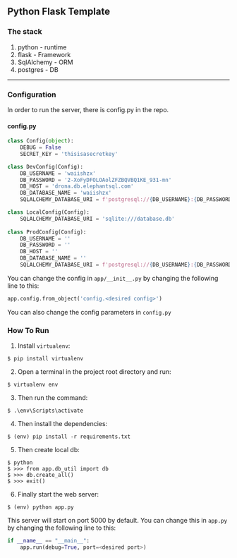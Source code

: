 ## Python Flask Template

### The stack

1. python - runtime
2. flask - Framework
3. SqlAlchemy - ORM
4. postgres - DB

---

### Configuration

In order to run the server, there is config.py in the repo.

#### config.py

```python
class Config(object):
    DEBUG = False
    SECRET_KEY = 'thisisasecretkey'

class DevConfig(Config):    
    DB_USERNAME = 'waiishzx'
    DB_PASSWORD = '2-XoFyDFOLOAolZFZBQVBQ1KE_931-mn'
    DB_HOST = 'drona.db.elephantsql.com'
    DB_DATABASE_NAME = 'waiishzx'
    SQLALCHEMY_DATABASE_URI = f'postgresql://{DB_USERNAME}:{DB_PASSWORD}@{DB_HOST}/{DB_DATABASE_NAME}'

class LocalConfig(Config):    
    SQLALCHEMY_DATABASE_URI = 'sqlite:///database.db'
        
class ProdConfig(Config):    
    DB_USERNAME = ''
    DB_PASSWORD = ''
    DB_HOST = ''
    DB_DATABASE_NAME = ''
    SQLALCHEMY_DATABASE_URI = f'postgresql://{DB_USERNAME}:{DB_PASSWORD}@{DB_HOST}/{DB_DATABASE_NAME}'
```

You can change the config in `app/__init__.py` by changing the following line to this:
```python
app.config.from_object('config.<desired config>')
```

You can also change the config parameters in `config.py` 

### How To Run

1. Install `virtualenv`:
```
$ pip install virtualenv
```

2. Open a terminal in the project root directory and run:
```
$ virtualenv env
```

3. Then run the command:
```
$ .\env\Scripts\activate
```

4. Then install the dependencies:
```
$ (env) pip install -r requirements.txt
```

5. Then create local db: 
```
$ python
$ >>> from app.db_util import db
$ >>> db.create_all()
$ >>> exit()
```

6. Finally start the web server:
```
$ (env) python app.py
```

This server will start on port 5000 by default. You can change this in `app.py` by changing the following line to this:

```python
if __name__ == "__main__":
    app.run(debug=True, port=<desired port>)
```

